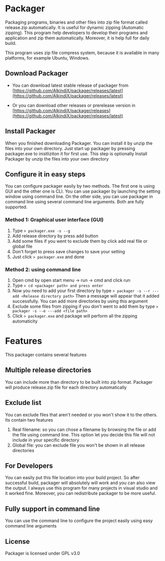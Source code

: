 # Packager
Packaging programs, binaries and other files into zip file format called release.zip automatically. It is useful for dynamic zipping (Automatic zipping). This program help developers to develop their programs and application and zip them automatically. Moreover, it is help full for daily build.

This program uses zip file compress system, because it is available in many platforms, for example Ubuntu, Windows.

## Download Packager 

* You can download latest stable release of packager from [https://github.com/AlkindiX/packager/releases/latest](https://github.com/AlkindiX/packager/releases/latest)

* Or you can download other releases or prerelease version in [https://github.com/AlkindiX/packager/releases](https://github.com/AlkindiX/packager/releases/latest)

## Install Packager 

When you finished downloading Packager. You can install it by unzip the files into your own directory. Just start up packager by pressing packager.exe to inistliziton   it for first use. This step is optionally
Install Packager by unzip the files into your own directory

## Configure it in easy steps

You can configure packager easily by two methods. The first one is using GUI and the other one is CLI. You can use packager by launching the setting window using command line. On the other side, you can use packager in command line using several command line arguments. Both are fully supported.

### Method 1: Graphical user interface (GUI)

1. Type ``` > packager.exe -s --g ```
2. Add release directory by press add button
3. Add some files if you went to exclude them by click add real file or global file
4. Don't forget to press save changes to save your setting
5. Just click ``` > packager.exe ``` and done

### Method 2: using command line

1. Open cmd by open start menu -> run -> cmd and click run
2. Type ``` > cd <packager path> and press enter ```
2. Now you need to add your first directory by type ``` > packager -s --r ---add <Release directory path> ```
Then a message will appear that it added successfully. You can add more directories by using this argument
3. Exclude some files from zipping if you don't went to add them by type ``` > packager -s --e ---add <file path> ```
3. Click ``` > packager.exe ``` and package will perform all the zipping automaticity 

# Features
This packager contains several features

## Multiple release directories
You can include more than directory to be built into zip format. Packager will produce release.zip file for each directory automatically  

## Exclude list

You can exclude files that aren't needed or you won't show it to the others. Its contain two features

1. Real filename: so you can chose a filename by browsing the file or add the file using command line. This option let you decide this file will not include in your specific directory
2. Global file: you can exclude file you won't be shown in all release directories

## For Developers

You can easily put this file location into your build project. So after successful build, packager will absolutely will work and you can also view the output. I always use this program for many projects in visual studio and it worked fine. Moreover, you can redistribute packager to be more useful.

## Fully support in command line

You can use the command line to configure the project easily using easy command line arguments

## License

Packager is licensed under GPL v3.0
